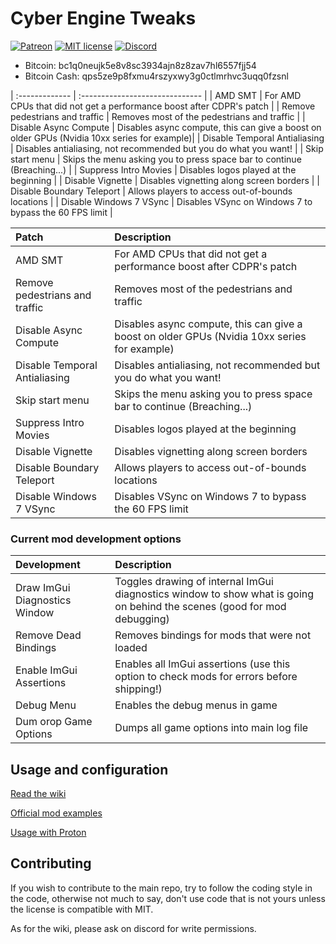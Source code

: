 # Cyber Engine Tweaks

[![Patreon](https://img.shields.io/badge/Patreon-donate-purple.svg)](https://www.patreon.com/tiltedphoques) [![MIT license](https://img.shields.io/badge/License-MIT-blue.svg)](https://lbesson.mit-license.org/) [![Discord](https://img.shields.io/discord/717692382849663036.svg?label=&logo=discord&logoColor=ffffff&color=7389D8&labelColor=6A7EC2)](https://discord.gg/Epkq79k341d96)

* Bitcoin: bc1q0neujk5e8v8sc3934ajn8z8zav7hl6557fjj54
* Bitcoin Cash: qps5ze9p8fxmu4rszyxwy3g0ctlmrhvc3uqq0fzsnl

| :------------- | :------------------------------ |
| AMD SMT | For AMD CPUs that did not get a performance boost after CDPR's patch |
| Remove pedestrians and traffic | Removes most of the pedestrians and traffic |
| Disable Async Compute | Disables async compute, this can give a boost on older GPUs (Nvidia 10xx series for example)|
| Disable Temporal Antialiasing | Disables antialiasing, not recommended but you do what you want! |
| Skip start menu | Skips the menu asking you to press space bar to continue (Breaching...) |
| Suppress Intro Movies | Disables logos played at the beginning |
| Disable Vignette | Disables vignetting along screen borders |
| Disable Boundary Teleport | Allows players to access out-of-bounds locations |
| Disable Windows 7 VSync | Disables VSync on Windows 7 to bypass the 60 FPS limit |

| Patch      | Description     |
| :------------- | :------------------------------ |
| AMD SMT | For AMD CPUs that did not get a performance boost after CDPR's patch |
| Remove pedestrians and traffic | Removes most of the pedestrians and traffic |
| Disable Async Compute | Disables async compute, this can give a boost on older GPUs (Nvidia 10xx series for example)|
| Disable Temporal Antialiasing | Disables antialiasing, not recommended but you do what you want! |
| Skip start menu | Skips the menu asking you to press space bar to continue (Breaching...) |
| Suppress Intro Movies | Disables logos played at the beginning |
| Disable Vignette | Disables vignetting along screen borders |
| Disable Boundary Teleport | Allows players to access out-of-bounds locations |
| Disable Windows 7 VSync | Disables VSync on Windows 7 to bypass the 60 FPS limit |

### Current mod development options
| Development      | Description     |
| :------------- | :------------------------------ |
| Draw ImGui Diagnostics Window | Toggles drawing of internal ImGui diagnostics window to show what is going on behind the scenes (good for mod debugging) |
| Remove Dead Bindings | Removes bindings for mods that were not loaded |
| Enable ImGui Assertions | Enables all ImGui assertions (use this option to check mods for errors before shipping!) |
| Debug Menu | Enables the debug menus in game |
| Dum orop Game Options | Dumps all game options into main log file |

## Usage and configuration

[Read the wiki](https://wiki.redmodding.org/cyber-engine-tweaks/)

[Official mod examples](https://github.com/WolvenKit/cet-examples)

[Usage with Proton](https://wiki.redmodding.org/cyber-engine-tweaks/getting-started/installing/untitled)

## Contributing

If you wish to contribute to the main repo, try to follow the coding style in the code, otherwise not much to say, don't use code that is not yours unless the license is compatible with MIT.

As for the wiki, please ask on discord for write permissions.
